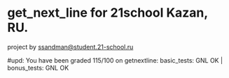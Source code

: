 # get_next_line for 21school Kazan, RU.
project by ssandman@student.21-school.ru

#upd:
You have been graded 115/100 on getnextline:
basic_tests: GNL OK | bonus_tests: GNL OK 
